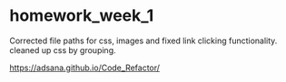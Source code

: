 # homework_week_1

Corrected file paths for css, images and fixed link clicking functionality. cleaned up css by grouping.

https://adsana.github.io/Code_Refactor/
